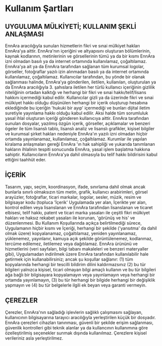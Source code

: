 # Kullanım Şartları

## UYGULUMA MÜLKİYETİ; KULLANIM ŞEKLİ ANLAŞMASI

EnnAra aracılığıyla sunulan hizmetlerin fikri ve sınai mülkiyet hakları EnnAra'ya aittir. EnnAra'nın içeriğini ve altyapısını oluşturan bölümlerinin, kaynak kodlarının, metinlerinin ve görsellerinin tümü ya da bir kısmı EnnAra izni olmadan basılı ya da internet ortamında kullanılamaz, çoğaltılamaz. EnnAra'ya ait ya da EnnAra tarafından sağlanan tüm kurumsal logolar, görseller, fotoğraflar yazılı izin alınmadan basılı ya da internet ortamında kullanılamaz, çoğaltılamaz. Kullanıcılar tarafından, bu yönde bir olanak sağlanması halinde, EnnAra'ya gönderilen, iletilen, kullanılan, oluşturulan ya da EnnAra aracılığıyla 3. şahıslara iletilen her türlü kullanıcı içeriğinin gizlilik niteliğinin ortadan kalktığı ve herhangi bir fikri ve sınai hakkı/telif/lisans hakkını içermediği kabul edilir. Kullanıcılar gizli ya da üzerinde fikri ve sınai mülkiyet hakkı olduğu düşünülen herhangi bir içerik oluşturup hesabına eklediğinde bu içeriğin 'hukuki bir ayıp' içermediği ve bunları dijital iletim suretiyle yayınlama hakkı olduğu kabul edilir. Aksi halde tüm sorumluluk yasal ihlal oluşturan içeriği gönderen kullanıcıya aittir. EnnAra tarafından sunulan dosyalar, yazılmış özgün içerik, görseller, açıklamalar ve benzeri ögeler ile tüm lisanslı tablo, lisanslı analiz ve lisanslı grafikler, kişisel bilgiler ve kurumsal şirket hakları nedeniyle EnnAra'ın yazılı izni olmadan hiçbir ortamda yayınlanamaz, kullanılamaz, çoğaltılamaz. Kurumlar ile yapılan kiralama anlaşmaları gereği EnnAra 'ın hak sahipliği ve yukarıda tanımlanan hakların ihlalinin tespiti sonucunda EnnAra, yasal işlem başlatma hakkına sahiptir. Kullanıcıların EnnAra'ya dahil olmasıyla bu telif hakkı bildirisini kabul ettiğini taahhüt eder.

## İÇERİK

Tasarım, yapı, seçim, koordinasyon, ifade, sınırlama dahil olmak ancak bunlarla sınırlı olmaksızın tüm metin, grafik, kullanıcı arabirimleri, görsel arayüzler, fotoğraflar, ticari markalar, logolar, sesler, müzik, resim ve bilgisayar kodu (topluca 'İçerik' Uygulamada yer alan, İçerikte yer alan, kontrol edilen veya lisanslanan ve EnnAra tarafından lisanslanan ve ticaret elbisesi, telif hakkı, patent ve ticari marka yasaları ile çeşitli fikri mülkiyet hakları ve haksız rekabet yasaları ile korunan, 'görünüş ve his' ve düzenlenmesi. Bu Kullanım Koşullarında açıkça belirtilmediği sürece, Uygulamanın hiçbir kısmı ve İçeriği, herhangi bir şekilde ('yansıtma' da dahil olmak üzere) kopyalanamaz, çoğaltılamaz, yeniden yayınlanamaz, yüklenemez, yayınlanır, kamuya açık şekilde görüntülenemez, kodlanmaz, tercüme edilemez, iletilemez veya dağıtılamaz. EnnAra ürününü ve hizmetlerini (veri sayfaları, bilgi tabanı makaleleri ve benzeri materyaller gibi), Uygulamadan indirilmek üzere EnnAra tarafından kullanılabilir hale getirmek için kullanabilirsiniz; ancak şu koşullar sağlanır: (1) tüm kopyalarında herhangi bir tescilli bildirim dilini kaldırmazsınız (2) bu tür bilgileri yalnızca kişisel, ticari olmayan bilgi amaçlı kullanın ve bu tür bilgileri ağa bağlı bir bilgisayara kopyalamayın veya yayınlamayın veya herhangi bir ortamda yayınlamayın, (3) bu tür herhangi bir bilgide herhangi bir değişiklik yapmayın ve (4) bu tür belgelerle ilgili ek beyan veya garanti vermeyin.

## ÇEREZLER

Çerezler, EnnAra'nın sağladığı işlevlerin sağlıklı çalışmasını sağlayan, kullanıcının bilgisayarına tarayıcı aracılığıyla yerleştirilen küçük bir dosyadır. EnnAra çerezleri cihazları tanınması, güvenli bir şekilde erişim sağlanması, güvenlik kontrolleri gibi teknik alanlar ya da kullancının kullanımına göre özelleştirilmiş seçenekler sunmak dışında kullanılmaz. Çerezlere kişisel verileriniz asla yerleştirilmez.
